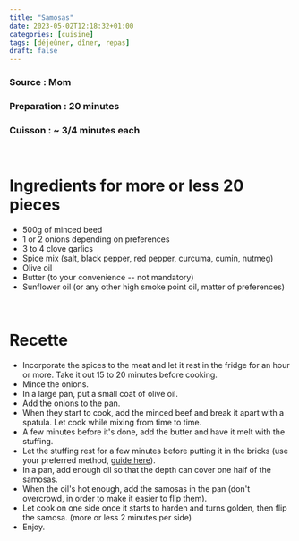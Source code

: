 ```yaml
---
title: "Samosas"
date: 2023-05-02T12:18:32+01:00
categories: [cuisine]
tags: [déjeûner, dîner, repas]
draft: false
---
```

### Source : Mom
### Preparation : 20 minutes
### Cuisson : ~ 3/4 minutes each

&nbsp;

# Ingredients for more or less 20 pieces

- 500g of minced beed
- 1 or 2 onions depending on preferences
- 3 to 4 clove garlics
- Spice mix (salt, black pepper, red pepper, curcuma, cumin, nutmeg)
- Olive oil
- Butter (to your convenience -- not mandatory)
- Sunflower oil (or any other high smoke point oil, matter of preferences)

&nbsp;

# Recette

- Incorporate the spices to the meat and let it rest in the fridge for an hour or more. Take it out 15 to 20 minutes before cooking.
- Mince the onions.
- In a large pan, put a small coat of olive oil.
- Add the onions to the pan.
- When they start to cook, add the minced beef and break it apart with a spatula. Let cook while mixing from time to time.
- A few minutes before it's done, add the butter and have it melt with the stuffing.
- Let the stuffing rest for a few minutes before putting it in the bricks (use your preferred method, [guide here](https://www.youtube.com/watch?v=pkpF1wjQyr8)).
- In a pan, add enough oil so that the depth can cover one half of the samosas.
- When the oil's hot enough, add the samosas in the pan (don't overcrowd, in order to make it easier to flip them).
- Let cook on one side once it starts to harden and turns golden, then flip the samosa. (more or less 2 minutes per side)
- Enjoy.